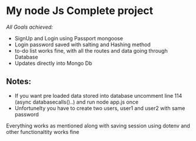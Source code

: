 # My node Js Complete project 
*All Goals achieved:*
* SignUp and Login using Passport mongoose
* Login password saved with salting and Hashing method
* to-do list works fine, with all the routes and data going through Database
* Updates directly into Mongo Db 

## Notes:
* If you want pre loaded data stored into database uncomment line 114 (async databasecalls()..) and run node app.js once
* Unfortunelty you have to create two users, user1 and user2 with same password

Everything works as mentioned along with saving session using dotenv and other functionaltity works fine
